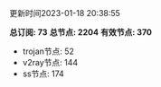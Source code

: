 更新时间2023-01-18 20:38:55

**总订阅: 73**
**总节点: 2204**
**有效节点: 370**
- trojan节点: 52
- v2ray节点: 144
- ss节点: 174
